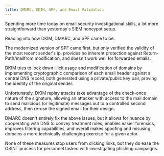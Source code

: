 ```yaml
---
title: DMARC, DKIM, SPF, and Email Validation
---
```


Spending more time today on email security investigational skills, a lot more straightforward than yesterday's SIEM honeypot setup.


Reading into how DKIM, DMARC, and SPF came to be.


The modernized version of SPF came first, but only verified the validity of the most recent sender's ip, provides no inherent protection against Return-Path/mailfrom modification, and doesn't work well for forwarded emails.


DKIM tries to lock down illicit usage and modification of domains by implementing cryptographic comparison of each email header against a central DNS record, both generated using a private/public key pair, proving the identity of the original sender.


Unfortunately, DKIM replay attacks take advantage of the check-once nature of the signature, allowing an attacker with access to the mail domain to send malicious (or legitimate) messages out to a controlled second address, then re-use the signed email for their design. 


DMARC doesn't entirely fix the above issues, but it allows for nuance by cooperating with DNS to convey treatment rules, enables easier forensics, improves filtering capabilities, and overall makes spoofing and misusing domains a more technically challenging exercise for a given actor.


None of these measures stop users from clicking links, but they do ease the OSINT process for personnel tasked with investigating phishing campaigns.
